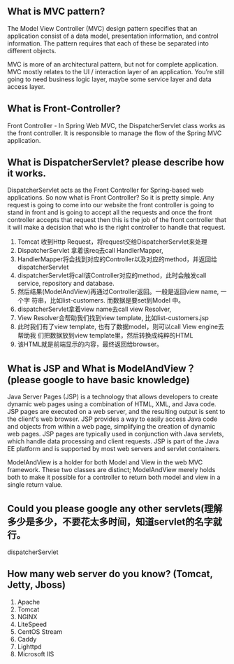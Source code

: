 ## What is MVC pattern?

The Model View Controller (MVC) design pattern specifies that an application consist of a data model, presentation information, and control information. The pattern requires that each of these be separated into different objects.

MVC is more of an architectural pattern, but not for complete application. MVC mostly relates to the UI / interaction layer of an application. You’re still going to need business logic layer, maybe some service layer and data access layer.

## What is Front-Controller?

Front Controller - In Spring Web MVC, the DispatcherServlet class works as the front controller. It is responsible to manage the flow of the Spring MVC application.

## What is DispatcherServlet? please describe how it works.

DispatcherServlet acts as the Front Controller for Spring-based web applications. So now what is Front Controller? So it is pretty simple. Any request is going to come into our website the front controller is going to stand in front and is going to accept all the requests and once the front controller accepts that request then this is the job of the front controller that it will make a decision that who is the right controller to handle that request.

1.  Tomcat 收到Http Request，将request交给DispatcherServlet来处理
2.  DispatcherServlet 拿着该req去call HandlerMapper,
3.  HandlerMapper将会找到对应的Controller以及对应的method，并返回给
    dispatcherServlet
4.  dispatcherServlet将call该Controller对应的method，此时会触发call service,
    repository and database.
5.  然后结果(ModelAndView)再通过Controller返回。一般是返回view name, 一个字
    符串，比如list-customers. 而数据是要set到Model 中。
6.  dispatcherServlet拿着view name去call view Resolver,
7. View Resolver会帮助我们找到view template, 比如list-customers.jsp
8.  此时我们有了view template, 也有了数据model，则可以call View engine去帮助我
    们把数据放到view template里，然后转换成纯粹的HTML
9.  该HTML就是前端显示的内容，最终返回给browser。

## What is JSP and What is ModelAndView？(please google to have basic knowledge)

Java Server Pages (JSP) is a technology that allows developers to create dynamic web pages using a combination of HTML, XML, and Java code. JSP pages are executed on a web server, and the resulting output is sent to the client's web browser. JSP provides a way to easily access Java code and objects from within a web page, simplifying the creation of dynamic web pages. JSP pages are typically used in conjunction with Java servlets, which handle data processing and client requests. JSP is part of the Java EE platform and is supported by most web servers and servlet containers.

ModelAndView is a holder for both Model and View in the web MVC framework. These two classes are distinct; ModelAndView merely holds both to make it possible for a controller to return both model and view in a single return value.

## Could you please google any other servlets(理解多少是多少，不要花太多时间，知道servlet的名字就行。

dispatcherServlet

## How many web server do you know? (Tomcat, Jetty, Jboss)

1. Apache 
2. Tomcat
3. NGINX
4. LiteSpeed
5. CentOS Stream
6. Caddy
7. Lighttpd
8. Microsoft IIS